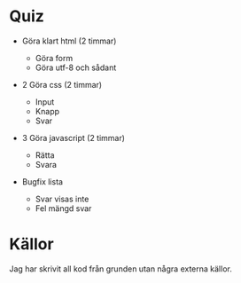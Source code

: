 # Quiz
- Göra klart html (2 timmar)
  - Göra form 
  - Göra utf-8 och sådant
- 2 Göra css (2 timmar)
  - Input
  - Knapp
  - Svar
- 3 Göra javascript (2 timmar)
  - Rätta
  - Svara

- Bugfix lista
  - Svar visas inte
  - Fel mängd svar
  
# Källor
Jag har skrivit all kod från grunden utan några externa källor.
